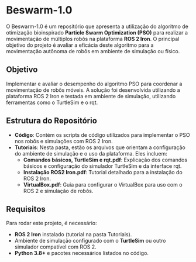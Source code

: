 # Beswarm-1.0

O Beswarm-1.0 é um repositório que apresenta a utilização do algoritmo de otimização bioinspirado **Particle Swarm Optimization (PSO)** para realizar a movimentação de múltiplos robôs na plataforma **ROS 2 Iron**. O principal objetivo do projeto é avaliar a eficácia deste algoritmo para a movimentação autônoma de robôs em ambiente de simulação ou físico.

## Objetivo

Implementar e avaliar o desempenho do algoritmo PSO para coordenar a movimentação de robôs móveis. A solução foi desenvolvida utilizando a plataforma ROS 2 Iron e testada em ambiente de simulação, utilizando ferramentas como o TurtleSim e o rqt.

## Estrutura do Repositório

- **Código**: Contém os scripts de código utilizados para implementar o PSO nos robôs e simulações com ROS 2 Iron.
- **Tutoriais**: Nesta pasta, estão os arquivos que orientam a configuração do ambiente de simulação e o uso da plataforma. Eles incluem:
  - **Comandos básicos, TurtleSim e rqt.pdf**: Explicação dos comandos básicos e configuração do simulador TurtleSim e da interface rqt.
  - **Instalação ROS2 Iron.pdf**: Tutorial detalhado para a instalação do ROS 2 Iron.
  - **VirtualBox.pdf**: Guia para configurar o VirtualBox para uso com o ROS 2 e simulação de robôs.

## Requisitos

Para rodar este projeto, é necessário:

- **ROS 2 Iron** instalado (tutorial na pasta Tutoriais).
- Ambiente de simulação configurado com o **TurtleSim** ou outro simulador compatível com ROS 2.
- **Python 3.8+** e pacotes necessários listados no código.



